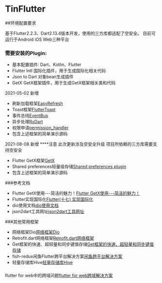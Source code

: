 # TinFlutter

##环境配置要求

基于Flutter2.2.3、Dart2.13.4版本开发，使用的三方库都适配了空安全。
目前可运行于Android iOS Web三种平台

### 需要安装的Plugin: 
- 基本配置插件: Dart、Kotlin、Flutter
- Flutter Intl 国际化插件，用于生成国际化相关代码
- Json to Dart 对象bean生成插件
- GetX GetX框架插件，用于生成GetX框架相关类和代码

2021-05-02
新增
- 刷新加载框架[EasyRefresh](https://github.com/xuelongqy/flutter_easyrefresh)
- Toast框架[FlutterToast](https://github.com/ponnamkarthik/FlutterToast)
- 事件总线[EventBus](https://github.com/marcojakob/dart-event-bushttps://github.com/marcojakob/dart-event-bus)
- 异步处理[RxDart](https://github.com/ReactiveX/rxdart)
- 权限申请[permission_handler](https://github.com/Baseflow/flutter-permission-handler)
- 包含上述框架的简单演示源码

2021-08-08
新增
****注意 此次更新涉及空安全升级 项目所依赖的三方库需要支持空安全
- Flutter GetX框架[GetX](https://github.com/jonataslaw/getx)
- Shared preferences轻量级存储[Shared preferences plugin](https://pub.dev/packages/shared_preferences)
- 包含上述框架的简单演示源码

###参考文档

- Flutter GetX使用---简洁的魅力！[Flutter GetX使用---简洁的魅力！](https://juejin.cn/post/6924104248275763208)
- Flutter实现国际化[Flutter(十七) 实现国际化](https://blog.csdn.net/zhongad007/article/details/106470787/)
- dio使用文档[dio使用文档](https://github.com/flutterchina/dio/blob/master/README-ZH.md)
- json2dart工具网址[json2dart工具网址](https://caijinglong.github.io/json2dart/index_ch.html)



###其他常用框架

- 网络框架Dio[网络框架Dio](https://github.com/flutterchina/dio)
- Retrofit.dart网络框架[Retrofit.dart网络框架](https://github.com/trevorwang/retrofit.dart/)
- Get框架的快速、超轻量和同步键值存储[Get框架的快速、超轻量和同步键值存储](https://github.com/jonataslaw/get_storage)
- fish-redux闲鱼Flutter跨平台解决方案[闲鱼跨平台解决方案](https://github.com/alibaba/fish-redux)
- 轻量存储库Hive[轻量存储库Hive](https://github.com/hivedb/hive)


###
flutter for web中的跨域问题[flutter for web跨域解决方案](https://www.cnblogs.com/lcosima/p/14504254.html)










